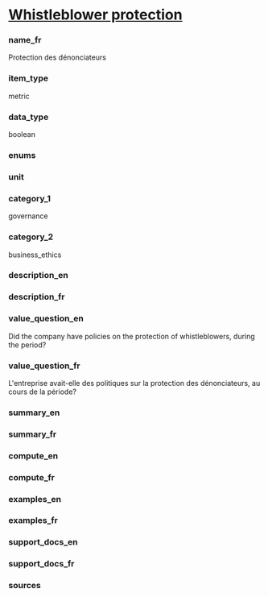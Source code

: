 
# [Whistleblower protection](#whistle_policy_bool)

### name_fr

Protection des dénonciateurs

### item_type

metric

### data_type

boolean

### enums



### unit



### category_1

governance

### category_2

business_ethics

### description_en



### description_fr



### value_question_en


Did the company have policies on the protection of whistleblowers, during the period?

### value_question_fr


L'entreprise avait-elle des politiques sur la protection des dénonciateurs, au cours de la
période?

### summary_en



### summary_fr



### compute_en



### compute_fr



### examples_en



### examples_fr



### support_docs_en



### support_docs_fr



### sources


            